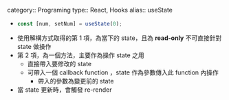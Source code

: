 category:: Programing
type:: React, Hooks
alias:: useState

- ```typescript
  const [num, setNum] = useState(0);
  ```
- 使用解構方式取得的第 1 項，為當下的 state，且為 **read-only** 不可直接針對 state 做操作
- 第 2 項，為一個方法，主要作為操作 state 之用
	- 直接帶入要修改的 state
	- 可帶入一個 callback function ，state 作為參數傳入此 function 內操作
		- 帶入的參數為變更前的 state
- 當 state 更新時，會觸發 re-render